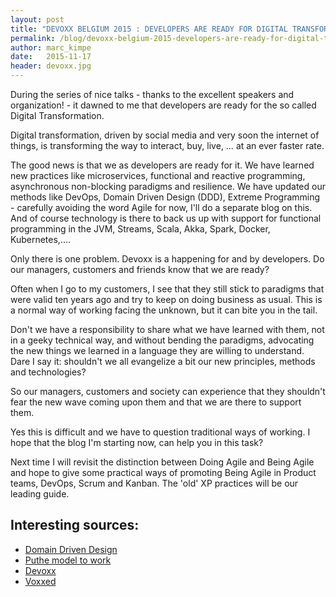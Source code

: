 ```yaml
---
layout: post
title: "DEVOXX BELGIUM 2015 : DEVELOPERS ARE READY FOR DIGITAL TRANSFORMATION!"
permalink: /blog/devoxx-belgium-2015-developers-are-ready-for-digital-transformation/
author: marc_kimpe
date:   2015-11-17
header: devoxx.jpg
---
```


During the series of nice talks - thanks to the excellent speakers and organization! - it dawned to me that
developers are ready for the so called Digital Transformation.

Digital transformation, driven by social media and very soon the internet of things, is transforming the
way to interact, buy, live, … at an ever faster rate.

The good news is that we as developers are ready for it. We have learned new practices like microservices,
functional and reactive programming, asynchronous non-blocking paradigms and resilience.  We have updated
our methods like DevOps,  Domain Driven Design (DDD), Extreme Programming - carefully avoiding the word Agile
for now,  I'll do a separate blog on this. And of course technology is there to back us up with support
for functional programming in the JVM, Streams,  Scala, Akka, Spark, Docker, Kubernetes,....

Only there is one problem. Devoxx is a happening for and by developers.  Do our managers, customers
and friends know that we are ready?

Often when I go to my customers, I see that they still stick to paradigms that were valid ten years ago
and try to keep on doing business as usual. This is a normal way of working facing the unknown, but it can
bite you in the tail.

Don't we have a responsibility to share what we have learned with them, not in a geeky technical way, and
without bending the paradigms, advocating the new things we learned in a language they are willing to
understand. Dare I say it: shouldn't we all evangelize a bit our new principles, methods and technologies?

So our managers, customers and society can experience that they shouldn't fear the new wave coming upon them
and that we are there to support them.

Yes this is difficult and we have to question traditional ways of working. I hope that the blog I'm starting
now, can help you in this task?

Next time I will revisit the distinction between Doing Agile and Being Agile and hope to give some practical
ways of promoting Being Agile in Product teams, DevOps,  Scrum and Kanban. The 'old' XP practices will be our
leading guide.

## Interesting sources:

* [Domain Driven Design](https://en.wikipedia.org/wiki/Domain-driven_design)
* [Puthe model to work](http://www.infoq.com/presentations/model-to-work-evans)
* [Devoxx](https://www.youtube.com/channel/UCCBVCTuk6uJrN3iFV_3vurg)
* [Voxxed](https://www.voxxed.com/)